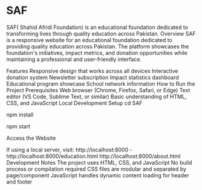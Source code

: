 # SAF
SAF( Shahid Afridi Foundation) is an educational foundation dedicated to transforming lives through quality education across Pakistan.
Overview
SAF is a responsive website for an educational foundation dedicated to providing quality education across Pakistan. The platform showcases the foundation's initiatives, impact metrics, and donation opportunities while maintaining a professional and user-friendly interface.

Features
Responsive design that works across all devices
Interactive donation system
Newsletter subscription
Impact statistics dashboard
Educational program showcase
School network information
How to Run the Project
Prerequisites
Web browser (Chrome, Firefox, Safari, or Edge)
Text editor (VS Code, Sublime Text, or similar)
Basic understanding of HTML, CSS, and JavaScript
Local Development Setup
cd SAF

npm install

npm start

Access the Website

If using a local server, visit:
http://localhost:8000 -http://localhost:8000/education.html
http://localhost:8000/about.html
Development Notes
The project uses HTML, CSS, and JavaScript
No build process or compilation required
CSS files are modular and separated by page/component
JavaScript handles dynamic content loading for header and footer
